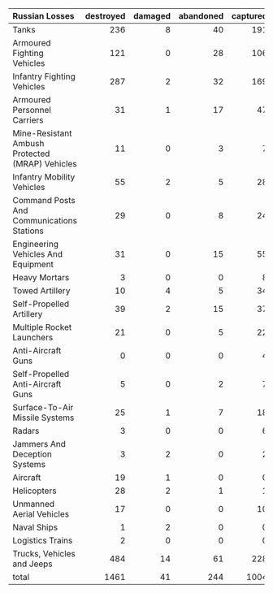 | Russian Losses                                   |   destroyed |   damaged |   abandoned |   captured |   total |
|:-------------------------------------------------|------------:|----------:|------------:|-----------:|--------:|
| Tanks                                            |         236 |         8 |          40 |        191 |     475 |
| Armoured Fighting Vehicles                       |         121 |         0 |          28 |        106 |     255 |
| Infantry Fighting Vehicles                       |         287 |         2 |          32 |        169 |     490 |
| Armoured Personnel Carriers                      |          31 |         1 |          17 |         47 |      96 |
| Mine-Resistant Ambush Protected  (MRAP) Vehicles |          11 |         0 |           3 |          7 |      21 |
| Infantry Mobility Vehicles                       |          55 |         2 |           5 |         28 |      90 |
| Command Posts And Communications Stations        |          29 |         0 |           8 |         24 |      61 |
| Engineering Vehicles And Equipment               |          31 |         0 |          15 |         55 |     101 |
| Heavy Mortars                                    |           3 |         0 |           0 |          8 |      11 |
| Towed Artillery                                  |          10 |         4 |           5 |         34 |      53 |
| Self-Propelled Artillery                         |          39 |         2 |          15 |         37 |      93 |
| Multiple Rocket Launchers                        |          21 |         0 |           5 |         22 |      48 |
| Anti-Aircraft Guns                               |           0 |         0 |           0 |          4 |       4 |
| Self-Propelled Anti-Aircraft Guns                |           5 |         0 |           2 |          7 |      14 |
| Surface-To-Air Missile Systems                   |          25 |         1 |           7 |         18 |      51 |
| Radars                                           |           3 |         0 |           0 |          6 |       9 |
| Jammers And Deception Systems                    |           3 |         2 |           0 |          2 |       7 |
| Aircraft                                         |          19 |         1 |           0 |          0 |      20 |
| Helicopters                                      |          28 |         2 |           1 |          1 |      32 |
| Unmanned Aerial Vehicles                         |          17 |         0 |           0 |         10 |      27 |
| Naval Ships                                      |           1 |         2 |           0 |          0 |       3 |
| Logistics Trains                                 |           2 |         0 |           0 |          0 |       2 |
| Trucks, Vehicles and Jeeps                       |         484 |        14 |          61 |        228 |     787 |
| total                                            |        1461 |        41 |         244 |       1004 |    2750 |
